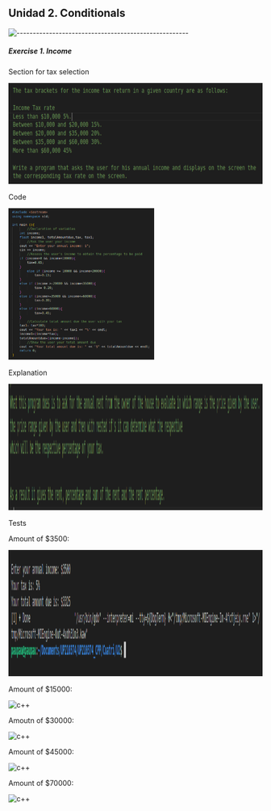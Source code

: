 ## Unidad 2. Conditionals

![-----------------------------------------------------](https://raw.githubusercontent.com/andreasbm/readme/master/assets/lines/rainbow.png)

##### Exercise 1. Income

Section for tax selection

<img alt="c++" height="200" src="/imagenes/Screenshot from 2022-09-24 23-10-47.png"/>

Code

<img alt="c++" height="300" src="/imagenes/code.png"/>

Explanation

<img alt="c++" height="250" src="/imagenes/Screenshot from 2022-09-24 23-20-52.png"/>

Tests 

Amount of $3500:

<img alt="c++" height="250" src="/imagenes/prueba1.png"/>

Amount of $15000:

<img alt="c++" height="250" src="../imagenes/prueba2.png"/>

Amoutn of $30000:

<img alt="c++" height="250" src="../imagenes/prueba3.png"/>

Amount of $45000:

<img alt="c++" height="250" src="../imagenes/prueba4.png"/>

Amount of $70000:

<img alt="c++" height="250" src="../imagenes/prueba5.png"/>


